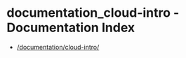 # documentation_cloud-intro - Documentation Index

- [/documentation/cloud-intro/](./_documentation_cloud-intro_.md)
